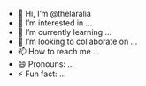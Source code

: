- 👋 Hi, I’m @thelaralia
- 👀 I’m interested in ...
- 🌱 I’m currently learning ...
- 💞️ I’m looking to collaborate on ...
- 📫 How to reach me ...
- 😄 Pronouns: ...
- ⚡ Fun fact: ...

<!---
thelaralia/thelaralia is a ✨ special ✨ repository because its `README.md` (this file) appears on your GitHub profile.
You can click the Preview link to take a look at your changes.
--->
